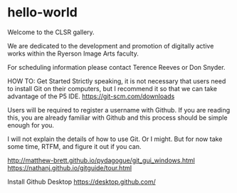 # hello-world

Welcome to the CLSR gallery.

We are dedicated to the development and promotion of digitally active works within the Ryerson Image Arts faculty.

For scheduling information please contact Terence Reeves or Don Snyder.


HOW TO: Get Started
Strictly speaking, it is not necessary that users need to install Git on their computers, but I recommend it so that we can take advantage of the P5 IDE.
https://git-scm.com/downloads

Users will be required to register a username with Github. If you are reading this, you are already familiar with Github and this process should be simple enough for you.

I will not explain the details of how to use Git.
Or I might.
But for now take some time, RTFM, and figure it out if you can.

http://matthew-brett.github.io/pydagogue/git_gui_windows.html
https://nathanj.github.io/gitguide/tour.html

Install Github Desktop
https://desktop.github.com/


